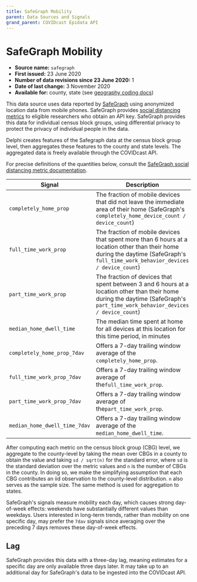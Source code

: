 ```yaml
---
title: SafeGraph Mobility
parent: Data Sources and Signals
grand_parent: COVIDcast Epidata API
---
```


# SafeGraph Mobility

* **Source name:** `safegraph`
* **First issued:** 23 June 2020
* **Number of data revisions since 23 June 2020:** 1
* **Date of last change:** 3 November 2020
* **Available for:** county, state (see [geography coding docs](../covidcast_geography.md))

This data source uses data reported by [SafeGraph](https://www.safegraph.com/)
using anonymized location data from mobile phones. SafeGraph provides [social
distancing metrics](https://docs.safegraph.com/docs/social-distancing-metrics)
to eligible researchers who obtain an API key. SafeGraph provides this data for
individual census block groups, using differential privacy to protect the
privacy of individual people in the data.

Delphi creates features of the Safegraph data at the census block group level,
then aggregates these features to the county and state levels. The aggregated
data is freely available through the COVIDcast API.

For precise definitions of the quantities below, consult the [SafeGraph social
distancing metric
documentation](https://docs.safegraph.com/docs/social-distancing-metrics).

| Signal | Description |
| --- | --- |
| `completely_home_prop` | The fraction of mobile devices that did not leave the immediate area of their home (SafeGraph's `completely_home_device_count / device_count`) |
| `full_time_work_prop` | The fraction of mobile devices that spent more than 6 hours at a location other than their home during the daytime (SafeGraph's `full_time_work_behavior_devices / device_count`) |
| `part_time_work_prop` | The fraction of devices that spent between 3 and 6 hours at a location other than their home during the daytime (SafeGraph's `part_time_work_behavior_devices / device_count`) |
| `median_home_dwell_time` | The median time spent at home for all devices at this location for this time period, in minutes |
| `completely_home_prop_7dav` | Offers a 7-day trailing window average of the `completely_home_prop`. |
| `full_time_work_prop_7dav` | Offers a 7-day trailing window average of the`full_time_work_prop`. |
| `part_time_work_prop_7dav` | Offers a 7-day trailing window average of the`part_time_work_prop`.|
| `median_home_dwell_time_7dav` | Offers a 7-day trailing window average of the `median_home_dwell_time`.|

After computing each metric on the census block group (CBG) level, we aggregate
to the county-level by taking the mean over CBGs in a county to obtain the value
and taking `sd / sqrt(n)` for the standard error, where `sd` is the standard
deviation over the metric values and `n` is the number of CBGs in the county. In
doing so, we make the simplifying assumption that each CBG contributes an iid
observation to the county-level distribution. `n` also serves as the sample
size. The same method is used for aggregation to states.

SafeGraph's signals measure mobility each day, which causes strong day-of-week effects:
weekends have substantially different values than weekdays. Users interested in long-term
trends, rather than mobility on one specific day, may prefer the `7dav` signals since
averaging over the preceding 7 days removes these day-of-week effects.

## Lag

SafeGraph provides this data with a three-day lag, meaning estimates for a
specific day are only available three days later. It may take up to an
additional day for SafeGraph's data to be ingested into the COVIDcast API.
